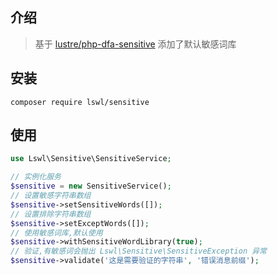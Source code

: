 ## 介绍

> 基于 [lustre/php-dfa-sensitive](#https://github.com/FireLustre/php-dfa-sensitive) 添加了默认敏感词库

## 安装

```shell
composer require lswl/sensitive
```

## 使用

```php
use Lswl\Sensitive\SensitiveService;

// 实例化服务
$sensitive = new SensitiveService();
// 设置敏感字符串数组
$sensitive->setSensitiveWords([]);
// 设置排除字符串数组
$sensitive->setExceptWords([]);
// 使用敏感词库,默认使用
$sensitive->withSensitiveWordLibrary(true);
// 验证,有敏感词会抛出 Lswl\Sensitive\SensitiveException 异常
$sensitive->validate('这是需要验证的字符串', '错误消息前缀');
```
